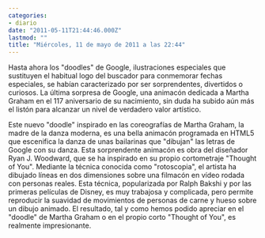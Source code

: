 ```yaml
---
categories:
- diario
date: "2011-05-11T21:44:46.000Z"
lastmod: ""
title: "Miércoles, 11 de mayo de 2011 a las 22:44"
---
```


Hasta ahora los "doodles" de Google, ilustraciones especiales que sustituyen el habitual logo del buscador para conmemorar fechas especiales, se habí­an caracterizado por ser sorprendentes, divertidos o curiosos. La última sorpresa de Google, una animacón dedicada a Martha Graham en el 117 aniversario de su nacimiento, sin duda ha subido aún más el listón para alcanzar un nivel de verdadero valor artí­stico.

Este nuevo "doodle" inspirado en las coreografí­as de Martha Graham, la madre de la danza moderna, es una bella animacón programada en HTML5 que escenifica la danza de unas bailarinas que "dibujan" las letras de Google con su danza.
Esta sorprendente animacón es obra del diseñador Ryan J. Woodward, que se ha inspirado en su propio cortometraje "Thought of You". Mediante la técnica conocida como "rotoscopia", el artista ha dibujado lí­neas en dos dimensiones sobre una filmacón en ví­deo rodada con personas reales.
Esta técnica, popularizada por Ralph Bakshi y por las primeras pelí­culas de Disney, es muy trabajosa y complicada, pero permite reproducir la suavidad de movimientos de personas de carne y hueso sobre un dibujo animado. El resultado, tal y como hemos podido apreciar en el "doodle" de Martha Graham o en el propio corto "Thought of You", es realmente impresionante.